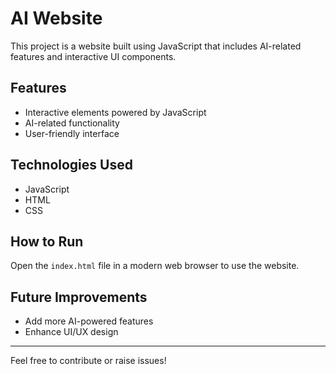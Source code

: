 # AI Website

This project is a website built using JavaScript that includes AI-related features and interactive UI components.

## Features

- Interactive elements powered by JavaScript
- AI-related functionality
- User-friendly interface

## Technologies Used

- JavaScript
- HTML
- CSS 

## How to Run

Open the `index.html` file in a modern web browser to use the website.

## Future Improvements

- Add more AI-powered features
- Enhance UI/UX design

---

Feel free to contribute or raise issues!
